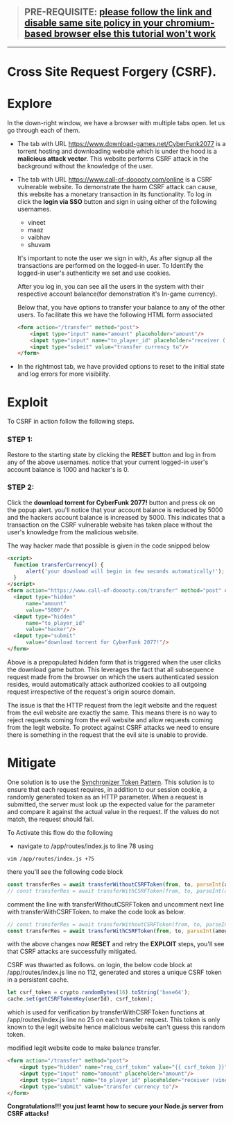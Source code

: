 > ## **PRE-REQUISITE**: [please follow the link and **disable same site policy** in your chromium-based browser else this tutorial won't work](https://stackoverflow.com/a/63444906)
---
# **Cross Site Request Forgery (CSRF).**
# Explore

In the down-right window, we have a browser with multiple tabs open. let us go through each of them.

* The tab with URL https://www.download-games.net/CyberFunk2077 is a torrent hosting and downloading website which is under the hood is a **malicious attack vector**. This website performs CSRF attack in the background without the knowledge of the user.

* The tab with URL https://www.call-of-dooooty.com/online is a CSRF vulnerable website. To demonstrate the harm CSRF attack can cause, this website has a monetary transaction in its functionality. To log in click the **login via SSO** button and sign in using either of the following usernames.
  * vineet
  * maaz
  * vaibhav
  * shuvam

  It's important to note the user we sign in with, As after signup all the transactions are performed on the logged-in user. To Identify the logged-in user's authenticity we set and use cookies.

  After you log in, you can see all the users in the system with their respective account balance(for demonstration it's In-game currency).

  Below that, you have options to transfer your balance to any of the other users.
  To facilitate this we have the following HTML form associated
  ```html
  <form action="/transfer" method="post">
      <input type="input" name="amount" placeholder="amount"/>
      <input type="input" name="to_player_id" placeholder="receiver (vineet etc)"/>
      <input type="submit" value="transfer currency to"/>
  </form>
  ```
* In the rightmost tab, we have provided options to reset to the initial state and log errors for more visibility. 

# Exploit

To CSRF in action follow the following steps.
### STEP 1: 
Restore to the starting state by clicking the **RESET** button and log in from any of the above usernames.
notice that your current logged-in user's account balance is 1000 and hacker's is 0.

### STEP 2:
Click the **download torrent for CyberFunk 2077!** button and press ok on the popup alert.
you'll notice that your account balance is reduced by 5000 and the hackers account balance is increased by 5000. This indicates that a transaction on the CSRF vulnerable website has taken place without the user's knowledge from the malicious website.

The way hacker made that possible is given in the code snipped below
```html
<script>
  function transferCurrency() {
      alert('your download will begin in few seconds automatically!');
  }
</script>
<form action="https://www.call-of-dooooty.com/transfer" method="post" onsubmit="transferCurrency()">
  <input type="hidden"
      name="amount"
      value="5000"/>
  <input type="hidden"
      name="to_player_id"
      value="hacker"/>
  <input type="submit"
      value="download torrent for CyberFunk 2077!"/>
</form>
```
Above is a prepopulated hidden form that is triggered when the user clicks the download game button. This leverages the fact that all subsequence request made from the browser on which the users authenticated session resides, would automatically attack authorized cookies to all outgoing request irrespective of the request's origin source domain.

The issue is that the HTTP request from the legit website and the request from the evil website are exactly the same. This means there is no way to reject requests coming from the evil website and allow requests coming from the legit website. To protect against CSRF attacks we need to ensure there is something in the request that the evil site is unable to provide.

# Mitigate

One solution is to use the [Synchronizer Token Pattern](https://cheatsheetseries.owasp.org/cheatsheets/Cross-Site_Request_Forgery_Prevention_Cheat_Sheet.html#General_Recommendation:_Synchronizer_Token_Pattern). This solution is to ensure that each request requires, in addition to our session cookie, a randomly generated token as an HTTP parameter. When a request is submitted, the server must look up the expected value for the parameter and compare it against the actual value in the request. If the values do not match, the request should fail.

To Activate this flow do the following
* navigate to /app/routes/index.js to line 78 using
```
vim /app/routes/index.js +75
```

there you'll see the following code block
```js
const transferRes = await transferWithoutCSRFToken(from, to, parseInt(amount));
// const transferRes = await transferWithCSRFToken(from, to, parseInt(amount), userId, req_csrf_token);
```

comment the line with transferWithoutCSRFToken and uncomment next line with transferWithCSRFToken.
to make the code look as below.
```js
// const transferRes = await transferWithoutCSRFToken(from, to, parseInt(amount));
const transferRes = await transferWithCSRFToken(from, to, parseInt(amount), userId, req_csrf_token);
```

with the above changes now **RESET** and retry the **EXPLOIT** steps, you'll see that CSRF attacks are successfully mitigated.

CSRF was thwarted as follows.
on login, the below code block at /app/routes/index.js line no 112, generated and stores a unique CSRF token in a persistent cache.

```js
let csrf_token = crypto.randomBytes(16).toString('base64');
cache.set(getCSRFTokenKey(userId), csrf_token);
```

which is used for verification by transferWithCSRFToken functions at /app/routes/index.js line no 25 on each transfer request. This token is only known to the legit website hence malicious website can't guess this random token.

modified legit website code to make balance transfer.
```html
<form action="/transfer" method="post">
    <input type="hidden" name="req_csrf_token" value="{{ csrf_token }}" />
    <input type="input" name="amount" placeholder="amount"/>
    <input type="input" name="to_player_id" placeholder="receiver (vineet etc)"/>
    <input type="submit" value="transfer currency to"/>
</form>
```

<strong>Congratulations!!! you just learnt how to secure your Node.js server from CSRF attacks!</strong>